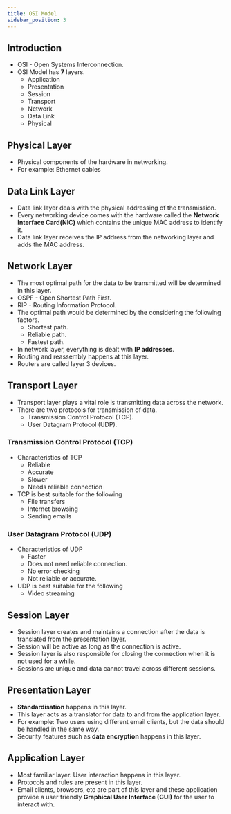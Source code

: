 ```yaml
---
title: OSI Model
sidebar_position: 3
---
```


## Introduction
- OSI - Open Systems Interconnection.
- OSI Model has **7** layers.
    - Application
    - Presentation
    - Session
    - Transport
    - Network
    - Data Link
    - Physical

## Physical Layer
- Physical components of the hardware in networking.
- For example: Ethernet cables

## Data Link Layer
- Data link layer deals with the physical addressing of the transmission.
- Every networking device comes with the hardware called the **Network Interface Card(NIC)** which contains the unique MAC address to identify it.
- Data link layer receives the IP address from the networking layer and adds the MAC address.

## Network Layer
- The most optimal path for the data to be transmitted will be determined in this layer.
- OSPF - Open Shortest Path First.
- RIP - Routing Information Protocol.
- The optimal path would be determined by the considering the following factors.
    - Shortest path.
    - Reliable path.
    - Fastest path.
- In network layer, everything is dealt with **IP addresses**.
- Routing and reassembly happens at this layer.
- Routers are called layer 3 devices.

## Transport Layer
- Transport layer plays a vital role is transmitting data across the network.
- There are two protocols for transmission of data.
    - Transmission Control Protocol (TCP).
    - User Datagram Protocol (UDP).

### Transmission Control Protocol (TCP)
- Characteristics of TCP
    - Reliable
    - Accurate
    - Slower
    - Needs reliable connection
- TCP is best suitable for the following
    - File transfers
    - Internet browsing
    - Sending emails

### User Datagram Protocol (UDP)
- Characteristics of UDP
    - Faster
    - Does not need reliable connection.
    - No error checking
    - Not reliable or accurate.
- UDP is best suitable for the following
    - Video streaming

## Session Layer
- Session layer creates and maintains a connection after the data is translated from the presentation layer.
- Session will be active as long as the connection is active.
- Session layer is also responsible for closing the connection when it is not used for a while.
- Sessions are unique and data cannot travel across different sessions.

## Presentation Layer
- **Standardisation** happens in this layer.
- This layer acts as a translator for data to and from the application layer.
- For example: Two users using different email clients, but the data should be handled in the same way.
- Security features such as **data encryption** happens in this layer.

## Application Layer
- Most familiar layer. User interaction happens in this layer.
- Protocols and rules are present in this layer.
- Email clients, browsers, etc are part of this layer and these application provide a user friendly **Graphical User Interface (GUI)** for the user to interact with.